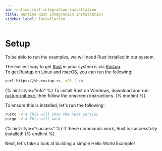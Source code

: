 ```yaml
---
id: runtime-rust-integration-installation
title: Runtime Rust Integration Installation
sidebar_label: Installation
---
```


# Setup

To be able to run the examples, we will need Rust installed in our system.

The easiest way to get [Rust](https://www.rust-lang.org/) in your system is via [Rustup](https://rustup.rs/).  
To get Rustup on Linux and macOS, you can run the following:

```bash
curl https://sh.rustup.rs -sSf | sh
```

{% hint style="info" %}
To install Rust on Windows, download and run [rustup-init.exe](https://win.rustup.rs/), then follow the onscreen instructions.
{% endhint %}

To ensure this is installed, let's run the following:

```bash
rustc -V # This will show the Rust version
cargo -V # This will work
```

{% hint style="success" %}
If these commands work, Rust is successfully installed!
{% endhint %}

Next, let's take a look at building a simple Hello World Example!

